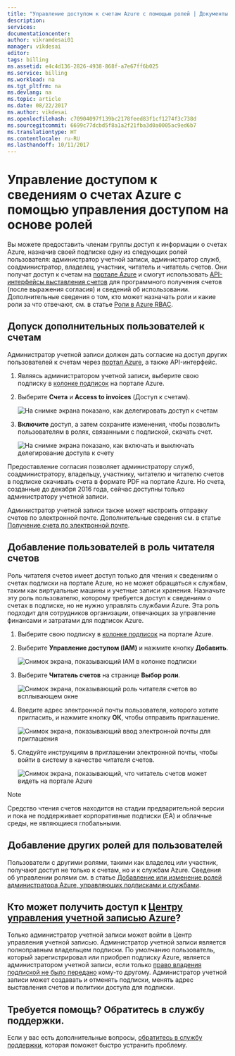 ```yaml
---
title: "Управление доступом к счетам Azure с помощью ролей | Документы Майкрософт"
description: 
services: 
documentationcenter: 
author: vikramdesai01
manager: vikdesai
editor: 
tags: billing
ms.assetid: e4c4d136-2826-4938-868f-a7e67ff6b025
ms.service: billing
ms.workload: na
ms.tgt_pltfrm: na
ms.devlang: na
ms.topic: article
ms.date: 08/22/2017
ms.author: vikdesai
ms.openlocfilehash: c70904097f139bc2178feed83f1cf1274f3c738d
ms.sourcegitcommit: 6699c77dcbd5f8a1a2f21fba3d0a0005ac9ed6b7
ms.translationtype: HT
ms.contentlocale: ru-RU
ms.lasthandoff: 10/11/2017
---
```

# <a name="manage-access-to-billing-information-for-azure-using-role-based-access-control"></a>Управление доступом к сведениям о счетах Azure с помощью управления доступом на основе ролей

Вы можете предоставить членам группы доступ к информации о счетах Azure, назначив своей подписке одну из следующих ролей пользователя: администратор учетной записи, администратор служб, соадминистратор, владелец, участник, читатель и читатель счетов. Они получат доступ к счетам на [портале Azure](https://portal.azure.com/) и смогут использовать [API-интерфейсы выставления счетов](billing-usage-rate-card-overview.md) для программного получения счетов (после выражения согласия) и сведений об использовании. Дополнительные сведения о том, кто может назначать роли и какие роли за что отвечают, см. в статье [Роли в Azure RBAC](../active-directory/role-based-access-built-in-roles.md).

## <a name="opt-in"></a> Допуск дополнительных пользователей к счетам

Администратор учетной записи должен дать согласие на доступ других пользователей к счетам через [портал Azure](https://portal.azure.com/), а также API-интерфейс.

1. Являясь администратором учетной записи, выберите свою подписку в [колонке подписок](https://portal.azure.com/#blade/Microsoft_Azure_Billing/SubscriptionsBlade) на портале Azure.

1. Выберите **Счета** и **Access to invoices** (Доступ к счетам).

    ![На снимке экрана показано, как делегировать доступ к счетам](./media/billing-manage-access/AA-optin.png)

1. **Включите** доступ, а затем сохраните изменения, чтобы позволить пользователям в ролях, связанными с подпиской, скачать счет.

    ![На снимке экрана показано, как включать и выключать делегирование доступа к счету](./media/billing-manage-access/AA-optinAllow.png)

Предоставление согласия позволяет администратору служб, соадминистратору, владельцу, участнику, читателю и читателю счетов в подписке скачивать счета в формате PDF на портале Azure. Но счета, созданные до декабря 2016 года, сейчас доступны только администратору учетной записи.

Администратор учетной записи также может настроить отправку счетов по электронной почте. Дополнительные сведения см. в статье [Получение счета по электронной почте](billing-download-azure-invoice-daily-usage-date.md).

## <a name="adding-users-to-the-billing-reader-role"></a>Добавление пользователей в роль читателя счетов

Роль читателя счетов имеет доступ только для чтения к сведениям о счетах подписки на портале Azure, но не может обращаться к службам, таким как виртуальные машины и учетные записи хранения. Назначьте эту роль пользователю, которому требуется доступ к сведениям о счетах в подписке, но не нужно управлять службами Azure. Эта роль подходит для сотрудников организации, отвечающих за управление финансами и затратами для подписок Azure.

1. Выберите свою подписку в [колонке подписок](https://portal.azure.com/#blade/Microsoft_Azure_Billing/SubscriptionsBlade) на портале Azure.

1. Выберите **Управление доступом (IAM)** и нажмите кнопку **Добавить**.

    ![Снимок экрана, показывающий IAM в колонке подписки](./media/billing-manage-access/select-iam.PNG)

1. Выберите **Читатель счетов** на странице **Выбор роли**.

    ![Снимок экрана, показывающий роль читателя счетов во всплывающем окне](./media/billing-manage-access/select-roles.PNG)

1. Введите адрес электронной почты пользователя, которого хотите пригласить, и нажмите кнопку **ОК**, чтобы отправить приглашение.

    ![Снимок экрана, показывающий ввод электронной почты для приглашения](./media/billing-manage-access/add-user.PNG)

1. Следуйте инструкциям в приглашении электронной почты, чтобы войти в систему в качестве читателя счетов.

    ![Снимок экрана, показывающий, что читатель счетов может видеть на портале Azure](./media/billing-manage-access/billing-reader-view.png)

> [!NOTE]
> Средство чтения счетов находится на стадии предварительной версии и пока не поддерживает корпоративные подписки (EA) и облачные среды, не являющиеся глобальными.

## <a name="adding-users-to-other-roles"></a>Добавление других ролей для пользователей

Пользователи с другими ролями, такими как владелец или участник, получают доступ не только к счетам, но и к службам Azure. Сведения об управлении ролями см. в статье [Добавление или изменение ролей администратора Azure, управляющих подписками и службами](billing-add-change-azure-subscription-administrator.md).

## <a name="who-can-access-the-account-centerhttpsaccountwindowsazurecom"></a>Кто может получить доступ к [Центру управления учетной записью Azure](https://account.windowsazure.com)?

Только администратор учетной записи может войти в Центр управления учетной записью. Администратор учетной записи является полноправным владельцем подписки. По умолчанию пользователь, который зарегистрировал или приобрел подписку Azure, является администратором учетной записи, если только [право владения подпиской не было передано](billing-subscription-transfer.md) кому-то другому. Администратор учетной записи может создавать и отменять подписки, менять адрес выставления счетов и политики доступа для подписки.

## <a name="need-help-contact-support"></a>Требуется помощь? Обратитесь в службу поддержки.

Если у вас есть дополнительные вопросы, [обратитесь в службу поддержки](https://portal.azure.com/?#blade/Microsoft_Azure_Support/HelpAndSupportBlade), которая поможет быстро устранить проблему.
